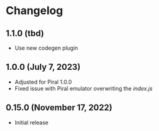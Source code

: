 # Changelog

## 1.1.0 (tbd)

- Use new codegen plugin

## 1.0.0 (July 7, 2023)

- Adjusted for Piral 1.0.0
- Fixed issue with Piral emulator overwriting the *index.js*

## 0.15.0 (November 17, 2022)

- Initial release
